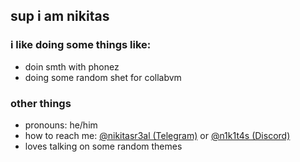 ## sup i am nikitas

### i like doing some things like:

- doin smth with phonez
- doing some random shet for collabvm

### other things

- pronouns: he/him
- how to reach me: [@nikitasr3al (Telegram)](https://t.me/nikitasr3al) or [@n1k1t4s (Discord)](https://discordapp.com/users/1175191382734946467)
- loves talking on some random themes
